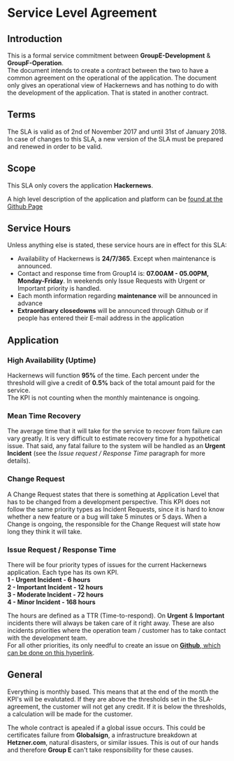 # Service Level Agreement


## Introduction

This is a formal service commitment between **GroupE-Development** & **GroupF-Operation**.  
The document intends to create a contract between the two to have a common agreement on the operational of the application.   The document only gives an operational view of Hackernews and has nothing to do with the development of the application.  That is stated in another contract.  

## Terms

The SLA is valid as of 2nd of November 2017 and until 31st of January 2018.  
In case of changes to this SLA, a new version of the SLA must be prepared and renewed in order to be valid.  

## Scope

This SLA only covers the application **Hackernews**. 

A high level description of the application and platform can be [found at the Github Page](https://github.com/KIMB0/LSD_frontend/blob/master/Documents/Requirements%20Analysis%20Document.md)  

## Service Hours

Unless anything else is stated, these service hours are in effect for this SLA:  
* Availability of Hackernews is **24/7/365**. Except when maintenance is announced.
* Contact and response time from Group14 is: **07.00AM - 05.00PM, Monday-Friday**. In weekends only Issue Requests with Urgent or Important priority is handled. 
* Each month information regarding **maintenance** will be announced in advance 
* **Extraordinary closedowns** will be announced through Github or if people has entered their E-mail address in the application

## Application 

### High Availability (Uptime)  

Hackernews will function **95%** of the time. 
Each percent under the threshold will give a credit of **0.5%** back of the total amount paid for the service.  
The KPI is not counting when the monthly maintenance is ongoing.

### Mean Time Recovery

The average time that it will take for the service to recover from failure can vary greatly. It is very difficult to estimate recovery time for a hypothetical issue. That said, any fatal failure to the system will be handled as an **Urgent Incident** (see the *Issue request / Response Time* paragraph for more details).

### Change Request

A Change Request states that there is something at Application Level that has to be changed from a development perspective. This KPI does not follow the same priority types as Incident Requests, since it is hard to know whether a new feature or a bug will take 5 minutes or 5 days. 
When a Change is ongoing, the responsible for the Change Request will state how long they think it will take. 

### Issue Request / Response Time

There will be four priority types of issues for the current Hackernews application. Each type has its own KPI.  
**1 - Urgent Incident - 6 hours  
2 - Important Incident - 12 hours  
3 - Moderate Incident - 72 hours  
4 - Minor Incident - 168 hours**  

The hours are defined as a TTR (Time-to-respond). On **Urgent** & **Important** incidents there will always be taken care of it right away. These are also incidents priorities where the operation team / customer has to take contact with the development team.  
For all other priorities, its only needful to create an issue on [**Github**, which can be done on this hyperlink](https://github.com/AlexanderFalk/hackernews_backend/issues).   

## General

Everything is monthly based. This means that at the end of the month the KPI's will be evalutated. If they are above the thresholds set in the SLA-agreement, the customer will not get any credit. If it is below the thresholds, a calculation will be made for the customer. 

The whole contract is apealed if a global issue occurs. This could be certificates failure from **Globalsign**, a infrastructure breakdown at **Hetzner.com**, natural disasters, or similar issues. This is out of our hands and therefore **Group E** can't take responsibility for these causes.  
